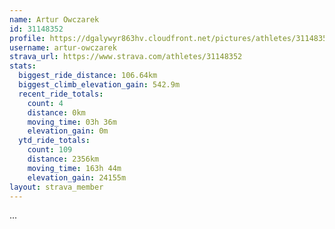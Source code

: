 ```yaml
---
name: Artur Owczarek
id: 31148352
profile: https://dgalywyr863hv.cloudfront.net/pictures/athletes/31148352/15906846/1/large.jpg
username: artur-owczarek
strava_url: https://www.strava.com/athletes/31148352
stats:
  biggest_ride_distance: 106.64km
  biggest_climb_elevation_gain: 542.9m
  recent_ride_totals:
    count: 4
    distance: 0km
    moving_time: 03h 36m
    elevation_gain: 0m
  ytd_ride_totals:
    count: 109
    distance: 2356km
    moving_time: 163h 44m
    elevation_gain: 24155m
layout: strava_member
--- 
```

...
